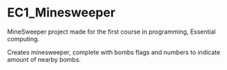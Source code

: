 # EC1_Minesweeper
MineSweeper project made for the first course in programming, Essential computing.

Creates minesweeper, complete with bombs flags and numbers to indicate amount of nearby bombs.

